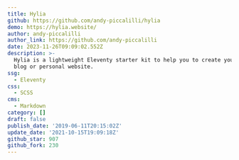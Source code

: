 ```yaml
---
title: Hylia
github: https://github.com/andy-piccalilli/hylia
demo: https://hylia.website/
author: andy-piccalilli
author_link: https://github.com/andy-piccalilli
date: 2023-11-26T09:09:02.552Z
description: >-
  Hylia is a lightweight Eleventy starter kit to help you to create your own
  blog or personal website.
ssg:
  - Eleventy
css:
  - SCSS
cms:
  - Markdown
category: []
draft: false
publish_date: '2019-06-11T20:15:02Z'
update_date: '2021-10-15T19:09:18Z'
github_star: 907
github_fork: 230
---
```

